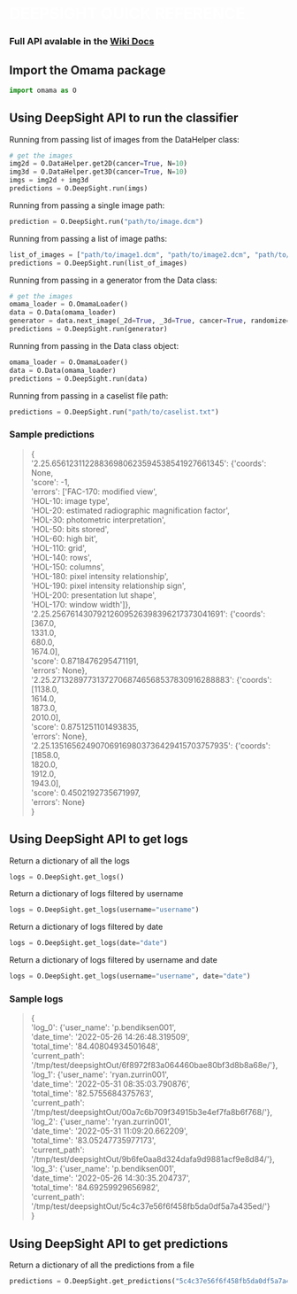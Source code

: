 # <span style="color:white">DEEPSIGHT QUICK REFERENCE</a>   #

### Full API avalable in the [Wiki Docs](https://github.com/mpsych/omama/wiki/Omama-API-Documentation) ###

## Import the Omama package
``` python
import omama as O
```
## Using DeepSight API to run the classifier ##
Running from passing list of images from the DataHelper class:
``` python
# get the images
img2d = O.DataHelper.get2D(cancer=True, N=10)
img3d = O.DataHelper.get3D(cancer=True, N=10)
imgs = img2d + img3d
predictions = O.DeepSight.run(imgs)
```

Running from passing a single image path:
``` python
prediction = O.DeepSight.run("path/to/image.dcm")
```

Running from passing a list of image paths:
``` python
list_of_images = ["path/to/image1.dcm", "path/to/image2.dcm", "path/to/image3.dcm"]
predictions = O.DeepSight.run(list_of_images)
```

Running from passing in a generator from the Data class:
``` python
# get the images
omama_loader = O.OmamaLoader()
data = O.Data(omama_loader)
generator = data.next_image(_2d=True, _3d=True, cancer=True, randomize=True)
predictions = O.DeepSight.run(generator)
```

Running from passing in the Data class object:
``` python
omama_loader = O.OmamaLoader()
data = O.Data(omama_loader)
predictions = O.DeepSight.run(data)
```

Running from passing in a caselist file path:
``` python
predictions = O.DeepSight.run("path/to/caselist.txt")
```

### Sample predictions ###
>{<br/>
'2.25.65612311228836980623594538541927661345': {'coords': None,<br/>
  'score': -1,<br/>
  'errors': ['FAC-170: modified view',<br/>
   'HOL-10: image type',<br/>
   'HOL-20: estimated radiographic magnification factor',<br/>
   'HOL-30: photometric interpretation',<br/>
   'HOL-50: bits stored',<br/>
   'HOL-60: high bit',<br/>
   'HOL-110: grid',<br/>
   'HOL-140: rows',<br/>
   'HOL-150: columns',<br/>
   'HOL-180: pixel intensity relationship',<br/>
   'HOL-190: pixel intensity relationship sign',<br/>
   'HOL-200: presentation lut shape',<br/>
   'HOL-170: window width']},<br/>
 '2.25.25676143079212609526398396217373041691': {'coords': [367.0,<br/>
   1331.0,<br/>
   680.0,<br/>
   1674.0],<br/>
  'score': 0.8718476295471191,<br/>
  'errors': None},<br/>
 '2.25.271328977313727068746568537830916288883': {'coords': [1138.0,<br/>
   1614.0,<br/>
   1873.0,<br/>
   2010.0],<br/>
  'score': 0.8751251101493835,<br/>
  'errors': None},<br/>
 '2.25.135165624907069169803736429415703757935': {'coords': [1858.0,<br/>
   1820.0,<br/>
   1912.0,<br/>
   1943.0],<br/>
  'score': 0.4502192735671997,<br/>
  'errors': None}<br/>
 }<br/>

## Using DeepSight API to get logs ##
Return a dictionary of all the logs
``` python
logs = O.DeepSight.get_logs()
```

Return a dictionary of logs filtered by username
``` python
logs = O.DeepSight.get_logs(username="username")
```

Return a dictionary of logs filtered by date
``` python
logs = O.DeepSight.get_logs(date="date")
```

Return a dictionary of logs filtered by username and date
``` python
logs = O.DeepSight.get_logs(username="username", date="date")
```
### Sample logs ###
>{<br/>
'log_0': {'user_name': 'p.bendiksen001',<br/>
  'date_time': '2022-05-26 14:26:48.319509',<br/>
  'total_time': '84.40804934501648',<br/>
  'current_path': '/tmp/test/deepsightOut/6f8972f83a064460bae80bf3d8b8a68e/'},<br/>
 'log_1': {'user_name': 'ryan.zurrin001',<br/>
  'date_time': '2022-05-31 08:35:03.790876',<br/>
  'total_time': '82.5755684375763',<br/>
  'current_path': '/tmp/test/deepsightOut/00a7c6b709f34915b3e4ef7fa8b6f768/'},<br/>
 'log_2': {'user_name': 'ryan.zurrin001',<br/>
  'date_time': '2022-05-31 11:09:20.662209',<br/>
  'total_time': '83.05247735977173',<br/>
  'current_path': '/tmp/test/deepsightOut/9b6fe0aa8d324dafa9d9881acf9e8d84/'},<br/>
 'log_3': {'user_name': 'p.bendiksen001', <br/>
  'date_time': '2022-05-26 14:30:35.204737', <br/>
  'total_time': '84.69259929656982', <br/>
  'current_path': '/tmp/test/deepsightOut/5c4c37e56f6f458fb5da0df5a7a435ed/'} <br/>
 }<br/>

## Using DeepSight API to get predictions ##
Return a dictionary of all the predictions from a file
``` python
predictions = O.DeepSight.get_predictions("5c4c37e56f6f458fb5da0df5a7a435ed")
```